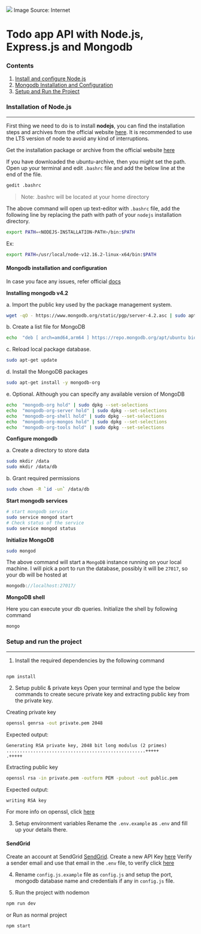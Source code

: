 <img  src="https://i.morioh.com/1f14860de0.png">
Image Source: Internet

# Todo app API with Node.js, Express.js and Mongodb

### Contents
1. [Install and configure Node.js](#installation-of-nodejs)
2. [Mongodb Installation and Configuration](#mongodb-installation-configuration)
3. [Setup and Run the Project](#setup-and-run-the-project)

<!--
(#installation-of-nodejs)
-->
### Installation of Node.js
---
First thing we need to do is to install **nodejs**, you can find the installation steps and archives from the official website [here](https://nodejs.org/en/). It is recommended to use the LTS version of node to avoid any kind of interruptions.  

Get the installation package or archive from the official website [here](https://nodejs.org/dist/v12.16.2/)

If you have downloaded the ubuntu-archive, then you might set the path. Open up your terminal and edit ```.bashrc``` file and add the below line at the end of the file.

```bash
gedit .bashrc
```
> Note: .bashrc will be located at your home directory
  

The above command will open up text-editor with ```.bashrc``` file, add the following line by replacing the path with path of your ```nodejs``` installation directory.

```bash
export PATH=<NODEJS-INSTALLATION-PATH>/bin:$PATH
```

Ex:
```bash
export PATH=/usr/local/node-v12.16.2-linux-x64/bin:$PATH
```
  
<!-- 
(#mongodb-installation-configuration)
-->
#### Mongodb installation and configuration

In case you face any issues, refer official [docs](https://docs.mongodb.com/manual/tutorial/install-mongodb-on-ubuntu/)

  

**Installing mongodb v4.2**

a. Import the public key used by the package management system.

```bash
wget -qO - https://www.mongodb.org/static/pgp/server-4.2.asc | sudo apt-key add -
```
b. Create a list file for MongoDB

```bash
echo  "deb [ arch=amd64,arm64 ] https://repo.mongodb.org/apt/ubuntu bionic/mongodb-org/4.2 multiverse" | sudo tee /etc/apt/sources.list.d/mongodb-org-4.2.list
```
c. Reload local package database.

```bash
sudo apt-get update
```

d. Install the MongoDB packages

```bash
sudo apt-get install -y mongodb-org
```

e. Optional. Although you can specify any available version of MongoDB

```bash
echo  "mongodb-org hold" | sudo dpkg --set-selections
echo  "mongodb-org-server hold" | sudo dpkg --set-selections
echo  "mongodb-org-shell hold" | sudo dpkg --set-selections
echo  "mongodb-org-mongos hold" | sudo dpkg --set-selections
echo  "mongodb-org-tools hold" | sudo dpkg --set-selections
```

  

**Configure mongodb**

  

a. Create a directory to store data

```bash
sudo mkdir /data
sudo mkdir /data/db
```

b. Grant required permissions

```bash
sudo chown -R `id -un` /data/db
```

  

**Start mongodb services**

```bash
# start mongodb service
sudo service mongod start
# Check status of the service
sudo service mongod status
```

  

**Initialize MongoDB**

```bash
sudo mongod
```

The above command will start a ```MongoDB``` instance running on your local machine. I will pick a port to run the database, possibly it will be ```27017```, so your db will be hosted at

```js
mongodb://localhost:27017/
```

  

**MongoDB shell**

Here you can execute your db queries. Initialize the shell by following command

  

```bash
mongo
```

  

<!--
(#setup-and-run-the-project)
-->

### Setup and run the project
---

  

1. Install the required dependencies by the following command

```bash

npm install

```
2. Setup public & private keys
Open your terminal and type the below commands to create secure private key and extracting public key from the private key.

Creating private key
```bash
openssl genrsa -out private.pem 2048
```
Expected output:
```
Generating RSA private key, 2048 bit long modulus (2 primes)
....................................................+++++
.+++++
```
Extracting public key
```bash
openssl rsa -in private.pem -outform PEM -pubout -out public.pem
```
Expected output:
```
writing RSA key
```

For more info on openssl, click [here](https://www.openssl.org/)

3. Setup environment variables
Rename the ```.env.example``` as ```.env``` and fill up your details there. 
#### SendGrid
Create an account at SendGrid [SendGrid](https://sendgrid.com/). 
Create a new API Key [here](https://app.sendgrid.com/settings/api_keys)
Verify a sender email and use that email in the ```.env``` file, to verify click [here](https://app.sendgrid.com/settings/sender_auth/senders/new)

4. Rename ```config.js.example``` file as ```config.js``` and setup the port, mongodb database name and credentials if any in ```config.js``` file.

5. Run the project with nodemon

```bash
npm run dev
```
or Run as normal project
```bash
npm start
```

